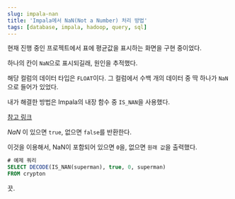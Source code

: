 ```yaml
---
slug: impala-nan
title: 'Impala에서 NaN(Not a Number) 처리 방법'
tags: [database, impala, hadoop, query, sql]
---
```


현재 진행 중인 프로젝트에서 표에 평균값을 표시하는 화면을 구현 중이었다.

하나의 칸이 `NaN`으로 표시되길래, 원인을 추적했다.

<!--truncate-->

해당 컬럼의 데이터 타입은 `FLOAT`이다. 그 컬럼에서 수백 개의 데이터 중 딱 하나가 `NaN`으로 들어가 있었다.

내가 해결한 방법은 Impala의 내장 함수 중 `IS_NAN`을 사용했다.

[참고 링크](https://docs.cloudera.com/runtime/7.0.3/impala-sql-reference/topics/impala-math-functions.html#math_functions__is_nan)

_NaN_ 이 있으면 `true`, 없으면 `false`를 반환한다.

이것을 이용해서, NaN이 포함되어 있으면 `0`을, 없으면 `원래 값`을 출력했다.

```sql
# 예제 쿼리
SELECT DECODE(IS_NAN(superman), true, 0, superman)
FROM crypton
```

끗.
